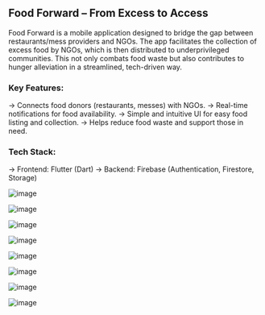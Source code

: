 ## Food Forward – From Excess to Access
Food Forward is a mobile application designed to bridge the gap between restaurants/mess providers and NGOs. The app facilitates the collection of excess food by NGOs, which is then distributed to underprivileged communities. This not only combats food waste but also contributes to hunger alleviation in a streamlined, tech-driven way.

### Key Features:
-> Connects food donors (restaurants, messes) with NGOs.
-> Real-time notifications for food availability.
-> Simple and intuitive UI for easy food listing and collection.
-> Helps reduce food waste and support those in need.

### Tech Stack:
-> Frontend: Flutter (Dart)
-> Backend: Firebase (Authentication, Firestore, Storage)

![image](https://github.com/user-attachments/assets/f7269181-652c-4540-b888-fde3ddd8f450)

![image](https://github.com/user-attachments/assets/c67a82ee-69b6-485e-9af2-819feb9bf910)

![image](https://github.com/user-attachments/assets/5f725135-3178-48d5-8b5c-0ab1ecba366a)

![image](https://github.com/user-attachments/assets/59a1decf-75cf-400d-bc45-71bfe37552bf)

![image](https://github.com/user-attachments/assets/7a7f93c8-1a54-4131-9f0d-eac54cbd65b8)

![image](https://github.com/user-attachments/assets/7011f543-f96d-4b55-bdb2-6f3d9a38f234)

![image](https://github.com/user-attachments/assets/900a2115-dc56-4b6c-9791-e9ff40efb5b3)

![image](https://github.com/user-attachments/assets/3d59d00a-ac07-46ab-bac9-d316733493e1)

